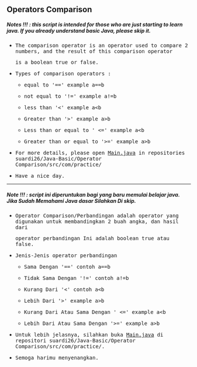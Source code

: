 ## Operators Comparison
##### Notes !!! : this script is intended for those who are just starting to learn java. If you already understand basic Java, please skip it.

- <samp>The comparison operator is an operator used to compare 2 numbers, and the result of this comparison operator</samp> 
 
  <samp>is a boolean true or false.</samp>

- <samp>Types of comparison operators :</samp>

   * <samp>equal to '==' example a==b</samp>

   * <samp>not equal to '!=' example a!=b</samp>

   * <samp>less than '<' example a<b</samp>

   * <samp>Greater than '>' example a>b</samp>

   * <samp>Less than or equal to ' <=' example a<b</samp>

   * <samp>Greater than or equal to '>=' example a>b</samp>
      
- <samp>For more details, please open [Main.java](https://github.com/suardi26/Java-Basic/blob/main/Operator%20Comparison/src/com/practice/Main.java) in repositories suardi26/Java-Basic/Operator Comparison/src/com/practice/</samp>
     
- <samp>Have a nice day.</samp>

---

##### Note !!! : script ini diperuntukan bagi yang baru memulai belajar java. Jika Sudah Memahami Java dasar Silahkan Di skip.

- <samp>Operator Comparison/Perbandingan adalah operator yang digunakan untuk membandingkan 2 buah angka, dan hasil dari</samp> 
 
  <samp>operator perbandingan Ini adalah boolean true atau false.</samp> 

- <samp>Jenis-Jenis operator perbandingan</samp> 

   * <samp>Sama Dengan '==' contoh a==b</samp> 

   * <samp>Tidak Sama Dengan '!=' contoh a!=b</samp> 

   * <samp>Kurang Dari '<' contoh a<b</samp> 

   * <samp>Lebih Dari '>' example a>b</samp> 

   * <samp>Kurang Dari Atau Sama Dengan ' <=' example a<b</samp> 

   * <samp>Lebih Dari Atau Sama Dengan '>=' example a>b</samp> 
      
- <samp>Untuk lebih jelasnya, silahkan buka [Main.java](https://github.com/suardi26/Java-Basic/blob/main/Operator%20Comparison/src/com/practice/Main.java) di repositori suardi26/Java-Basic/Operator Comparison/src/com/practice/.</samp> 

- <samp>Semoga harimu menyenangkan.</samp> 
